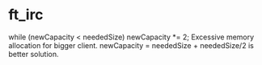 # ft_irc

while (newCapacity < neededSize)
	newCapacity *= 2;
Excessive memory allocation for bigger client.
newCapacity = neededSize + neededSize/2 is better solution.
